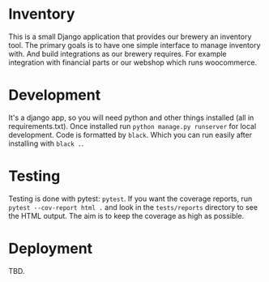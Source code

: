 # Inventory

This is a small Django application that provides our brewery an inventory tool. The primary goals is to have one simple interface to manage inventory with. And build integrations as our brewery requires. For example integration with financial parts or our webshop which runs woocommerce.

# Development

It's a django app, so you will need python and other things installed (all in requirements.txt). Once installed run `python manage.py runserver` for local development. Code is formatted by `black`. Which you can run easily after installing with `black .`.

# Testing

Testing is done with pytest: `pytest`. If you want the coverage reports, run `pytest --cov-report html .` and look in the `tests/reports` directory to see the HTML output. The aim is to keep the coverage as high as possible.

# Deployment

TBD.
